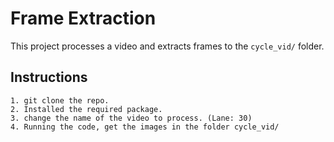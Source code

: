 # Frame Extraction

This project processes a video and extracts frames to the `cycle_vid/` folder.

## Instructions

```
1. git clone the repo.
2. Installed the required package.
3. change the name of the video to process. (Lane: 30)
4. Running the code, get the images in the folder cycle_vid/
```